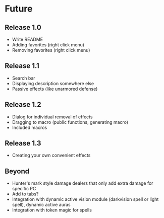 # Future

## Release 1.0

- Write README
- Adding favorites (right click menu)
- Removing favorites (right click menu)

## Release 1.1

- Search bar
- Displaying description somewhere else
- Passive effects (like unarmored defense)

## Release 1.2

- Dialog for individual removal of effects
- Dragging to macro (public functions, generating macro)
- Included macros

## Release 1.3

- Creating your own convenient effects

## Beyond

- Hunter's mark style damage dealers that only add extra damage for specific PC
- Add to tabs?
- Integration with dynamic active vision module (darkvision spell or light spell), dynamic active auras
- Integration with token magic for spells

